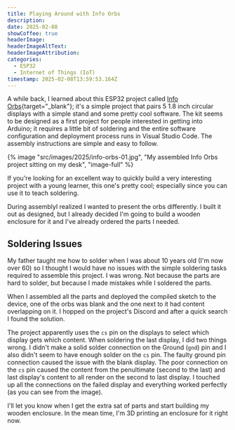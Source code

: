 ```yaml
---
title: Playing Around with Info Orbs
description: 
date: 2025-02-08
showCoffee: true
headerImage: 
headerImageAltText: 
headerImageAttribution: 
categories:
  - ESP32
  - Internet of Things (IoT)
timestamp: 2025-02-08T13:59:53.164Z
---
```


A while back, I learned about this ESP32 project called [Info Orbs](https://brett.tech/products/info-orbs-full-dev-kit?srsltid=AfmBOoryum6iekEf54HDhbxM65KiyPTtgzT__YydExUVYKeITumiN_2k){target="_blank"}; it's a simple project that pairs 5 1.8 inch circular displays with a simple stand and some pretty cool software. The kit seems to be designed as a first project for people interested in getting into Arduino; it requires a little bit of soldering and the entire software configuration and deployment process runs in Visual Studio Code. The assembly instructions are simple and easy to follow. 

{% image "src/images/2025/info-orbs-01.jpg", "My assembled Info Orbs project sitting on my desk", "image-full" %}

If you're looking for an excellent way to quickly build a very interesting project with a young learner, this one's pretty cool; especially since you can use it to teach soldering.

During assemblyI realized I wanted to present the orbs differently. I built it out as designed, but I already decided I'm going to build a wooden enclosure for it and I've already ordered the parts I needed. 

## Soldering Issues

My father taught me how to solder when I was about 10 years old (I'm now over 60) so I thought I would have no issues with the simple soldering tasks required to assemble this project. I was wrong. Not because the parts are hard to solder, but because I made mistakes while I soldered the parts. 

When I assembled all the parts and deployed the compiled sketch to the device, one of the orbs was blank and the one next to it had content overlapping on it. I hopped on the project's Discord and after a quick search I found the solution. 

The project apparently uses the `cs` pin on the displays to select which display gets which content. When soldering the last display, I did two things wrong. I didn't make a solid solder connection on the Ground (`gnd`) pin and I also didn't seem to have enough solder on the `cs` pin.  The faulty ground pin connection caused the issue with the blank display. The poor connection on the `cs` pin caused the content from the penultimate (second to the last) and last display's content to all render on the second to last display. I touched up all the connections on the failed display and everything worked perfectly (as you can see from the image).

I'll let you know when I get the extra sat of parts and start building my wooden enclosure. In the mean time, I'm 3D printing an enclosure for it right now. 
